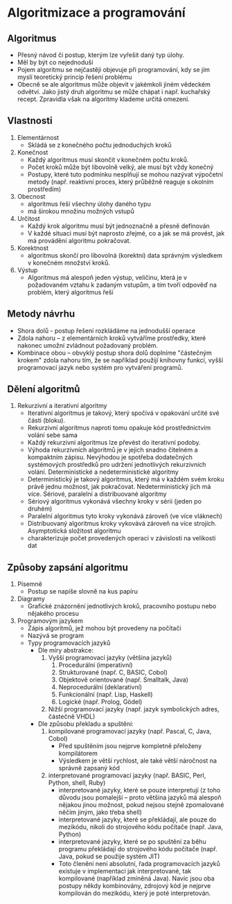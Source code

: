 # Algoritmizace a programování 

## Algoritmus
* Přesný návod či postup, kterým lze vyřešit daný typ úlohy.  
* Měl by být co nejednoduší 
* Pojem algoritmu se nejčastěji objevuje při programování, kdy se jím myslí teoretický princip řešení problému 
* Obecně se ale algoritmus může objevit v jakémkoli jiném vědeckém odvětví. Jako jistý druh algoritmu se může chápat i např. kuchařský recept. Zpravidla však na algoritmy klademe určitá omezení. 

## Vlastnosti 
1. Elementárnost 
	* Skládá se z konečného počtu jednoduchých kroků 
1. Konečnost 
	* Každý algoritmus musí skončit v konečném počtu kroků. 
	* Počet kroků může být libovolně velký, ale musí být vždy konečný 
	* Postupy, které tuto podmínku nesplňují se mohou nazývat výpočetní metody (např. reaktivní proces, který průběžně reaguje s okolním prostředím) 
1. Obecnost 
	* algoritmus řeší všechny úlohy daného typu 
	* má širokou množinu možných vstupů 
1. Určitost 
	* Každý krok algoritmu musí být jednoznačně a přesně definován 
	* V každé situaci musí být naprosto zřejmé, co a jak se má provést, jak má provádění algoritmu pokračovat.  
1. Korektnost  
	* algoritmus skončí pro libovolná (korektní) data správným výsledkem v konečném množství kroků. 
1. Výstup 
	* Algoritmus má alespoň jeden výstup, veličinu, která je v požadovaném vztahu k zadaným vstupům, a tím tvoří odpověď na problém, který algoritmus řeší 

## Metody návrhu 
* Shora dolů - postup řešení rozkládáme na jednodušší operace 
* Zdola nahoru – z elementárních kroků vytváříme prostředky, které nakonec umožní zvládnout požadovaný problém. 
* Kombinace obou – obvyklý postup shora dolů doplníme "částečným krokem" zdola nahoru tím, že se například použijí knihovny funkcí, vyšší programovací jazyk nebo systém pro vytváření programů. 

## Dělení algoritmů 
1. Rekurzivní a iterativní algoritmy
	* Iterativní algoritmus je takový, který spočívá v opakování určité své části (bloku).  
	* Rekurzivní algoritmus naproti tomu opakuje kód prostřednictvím volání sebe sama  
	* Každý rekurzivní algoritmus lze převést do iterativní podoby.  
	* Výhoda rekurzivních algoritmů je v jejich snadno čitelném a kompaktním zápisu. Nevýhodou je spotřeba dodatečných systémových prostředků pro udržení jednotlivých rekurzivních volání. 
Deterministické a nedeterministické algoritmy 
	* Deterministický je takový algoritmus, který má v každém svém kroku právě jednu možnost, jak pokračovat. Nedeterministický jich má více. 
Sériové, paralelní a distribuované algoritmy 
	* Sériový algoritmus vykonává všechny kroky v sérii (jeden po druhém) 
	* Paralelní algoritmus tyto kroky vykonává zároveň (ve více vláknech)  
	* Distribuovaný algoritmus kroky vykovává zároveň na více strojích. 
Asymptotická složitost algoritmu 
	* charakterizuje počet provedených operací v závislosti na velikosti dat

## Způsoby zapsání algoritmu
1. Písemně 
	* Postup se napíše slovně na kus papíru 
1. Diagramy 
	* Grafické znázornění jednotlivých kroků, pracovního postupu nebo nějakého procesu 
1. Programovým jazykem 
	* Zápis algoritmů, jež mohou být provedeny na počítači 
	* Nazývá se program 
	* Typy programovacích jazyků 
		* Dle míry abstrakce: 
			1. Vyšší programovací jazyky (většina jazyků)
				1. Procedurální (imperativní) 
				1. Strukturované (např. C, BASIC, Cobol) 
				1. Objektově orientované (např. Smalltalk, Java) 
				1. Neprocedurální (deklarativní) 
				1. Funkcionální (např. Lisp, Haskell)
				1. Logické (např. Prolog, Gödel)
			1. Nižší programovací jazyky (např. jazyk symbolických adres, částečně 	VHDL) 
		* Dle způsobu překladu a spuštění: 
			1. kompilované programovací jazyky (např. Pascal, C, Java, Cobol) 
				* Před spuštěním jsou nejprve kompletně přeloženy kompilátorem 
				* Výsledkem je větší rychlost, ale také větší náročnost na správně 	zapsaný kód 
			1. interpretované programovací jazyky (např. BASIC, Perl, Python, shell, Ruby) 
				* interpretované jazyky, které se pouze interpretují (z toho důvodu	jsou pomalejší – proto většina jazyků má alespoň nějakou jinou 	možnost, pokud nejsou stejně zpomalované něčím jiným, jako třeba 	shell) 
				* interpretované jazyky, které se překládají, ale pouze do mezikódu, 	nikoli do strojového kódu počítače (např. Java, Python) 
				* interpretované jazyky, které se po spuštění za běhu programu překládají do strojového kódu počítače (např. Java, pokud se použije systém JIT) 
				* Toto členění není absolutní, řada programovacích jazyků existuje v implementaci jak interpretované, tak kompilované (například zmíněná Java). Navíc jsou oba postupy někdy kombinovány, zdrojový kód je nejprve kompilován do mezikódu, který je poté interpretován. 
